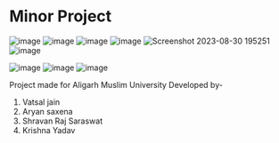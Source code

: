 # Minor Project
![image](https://github.com/AryanSaxenaa/Real-time-face-detection/assets/100140924/a94416ed-47af-47ce-af4b-16e5450d5d07)
![image](https://github.com/AryanSaxenaa/Real-time-face-detection/assets/100140924/a9749015-9ef5-4752-afec-c4080de058b2)
![image](https://github.com/AryanSaxenaa/Real-time-face-detection/assets/100140924/07ff2736-39cf-44c3-9a9b-bc853159f3b0)
![image](https://github.com/AryanSaxenaa/Real-time-face-detection/assets/100140924/a3c82fdf-69e6-4b51-9034-dd36a76405b4)
![Screenshot 2023-08-30 195251](https://github.com/AryanSaxenaa/Real-time-face-detection/assets/100140924/f7ba2004-bef2-4e72-881b-59428517f220)
![image](https://github.com/AryanSaxenaa/Real-time-face-detection/assets/100140924/87b0fbf0-b982-49c7-8bc3-837b8370ed4f)




![image](https://github.com/AryanSaxenaa/Real-time-face-detection/assets/100140924/fe9629b7-286f-4ed0-941a-35599f9f15ce)
![image](https://github.com/AryanSaxenaa/Real-time-face-detection/assets/100140924/fec6daa6-902b-42fb-856c-33ec5720d2a2)
![image](https://github.com/AryanSaxenaa/Real-time-face-detection/assets/100140924/a1f921ca-ca6d-47c0-a55f-f8166c2843dd)




Project made for Aligarh Muslim University
Developed by-
1) Vatsal jain
2) Aryan saxena
3) Shravan Raj Saraswat
4) Krishna Yadav

